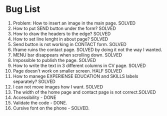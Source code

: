 # Bug List

1. Problem: How to insert an image in the main page. SOLVED
2. How to put SEND button under the form? SOLVED
3. How to draw the headers to the edge? SOLVED
4. How to set line lenght in about page? SOLVED
5. Send button is not working in CONTACT form. SOLVED
6. Iframe ruins the contact page. SOLVED by doing it not the way I wanted.
7. MENU bar disappears when scrolling down. SOLVED
8. Impossible to publish the page. SOLVED
11. How to write the text in 3 different columns in CV page. SOLVED
12. Page doesn't work on smaller screen. HALF SOLVED
13. How to manege EXPERIENSE EDUCATION and SKILLS labels separately? SOLVED 
14. I can not move images how I want. SOLVED
16. The width of the home page and contact page is not correct.SOLVED
17. Accessibility - DONE
18. Validate the code - DONE.
19. Cursive font on the phone - SOLVED.


